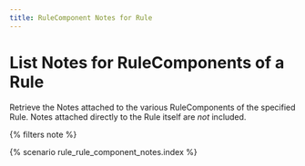 ```yaml
---
title: RuleComponent Notes for Rule
---
```


# List Notes for RuleComponents of a Rule

Retrieve the Notes attached to the various RuleComponents of the specified
Rule. Notes attached directly to the Rule itself are _not_ included.

{% filters note %}

{% scenario rule_rule_component_notes.index %}
